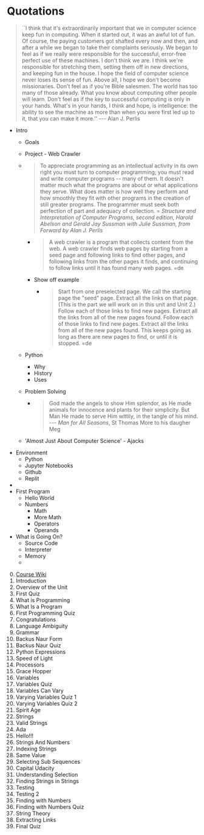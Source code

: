 # Quotations


>  ``I think that it's extraordinarily important that we in computer science keep fun in computing. When it started out, it was an awful lot of fun. Of course, the paying customers got shafted every now and then, and after a while we began to take their complaints seriously. We began to feel as if we really were responsible for the successful, error-free perfect use of these machines. I don't think we are. I think we're responsible for stretching them, setting them off in new directions, and keeping fun in the house. I hope the field of computer science never loses its sense of fun. Above all, I hope we don't become missionaries. Don't feel as if you're Bible salesmen. The world has too many of those already. What you know about computing other people will learn. Don't feel as if the key to successful computing is only in your hands. What's in your hands, I think and hope, is intelligence: the ability to see the machine as more than when you were first led up to it, that you can make it more.''
>   --- Alan J. Perlis

- Intro
  - Goals
  - Project - Web Crawler
  - > To appreciate programming as an intellectual activity in its own right you must turn to computer programming; you must read and write computer programs -- many of them. It doesn't matter much what the programs are about or what applications they serve. What does matter is how well they perform and how smoothly they fit with other programs in the creation of still greater programs. The programmer must seek both perfection of part and adequacy of collection.  = _Structure and Interpretation of Computer Programs, second edition, Harold Abelson and Gerald Jay Sussman with Julie Sussman, from Forward by Alan J. Perlis_

    - > A web crawler is a program that collects content from the web. A web crawler finds web pages by starting from a seed page and following links to find other pages, and following links from the other pages it finds, and continuing to follow links until it has found many web pages. =de
    - Show off example
      - > Start from one preselected page. We call the starting page the "seed" page. Extract all the links on that page. (This is the part we will work on in this unit and Unit 2.) Follow each of those links to find new pages. Extract all the links from all of the new pages found. Follow each of those links to find new pages. Extract all the links from all of the new pages found. This keeps going as long as there are new pages to find, or until it is stopped. =de
  - Python
    - Why
    - History
    - Uses
  - Problem Solving
    - > God made the angels to show Him splendor, as He made animals for innocence and plants for their simplicity. But Man He made to serve Him wittily, in the tangle of his mind. --- _Man for All Seasons_, St Thomas More to his daugher Meg

  - 'Almost Just About Computer Science' - Ajacks
- Environment
  - Python
  - Jupyter Notebooks
  - Github
  - Replit
-
- First Program
  - Hello World
  - Numbers
    - Math
    - More Math
    - Operators
    - Operands
- What is Going On?
  - Source Code
  - Interpreter
  - Memory
  -


 0. [Course Wiki](https://www.udacity.com/wiki/cs101)
 1. Introduction
 3. Overview of the Unit
 4. First Quiz
 5. What is Programming
 6. What Is a Program
 7. First Programming Quiz
 8. Congratulations
 9. Language Ambiguity
 10. Grammar
 11. Backus Naur Form
 12. Backus Naur Quiz
 13. Python Expressions
 14. Speed of Light
 15. Processors
 16. Grace Hopper
 17. Variables
 18. Variables Quiz
 19. Variables Can Vary
 20. Varying Variables Quiz 1
 21. Varying Variables Quiz 2
 22. Spirit Age
 23. Strings
 24. Valid Strings
 25. Ada
 26. Hello!!!
 27. Strings And Numbers
 28. Indexing Strings
 29. Same Value
 30. Selecting Sub Sequences
 31. Capital Udacity
 32. Understanding Selection
 33. Finding Strings in Strings
 34. Testing
 35. Testing 2
 36. Finding with Numbers
 37. Finding with Numbers Quiz
 38. String Theory
 39. Extracting Links
 40. Final Quiz
